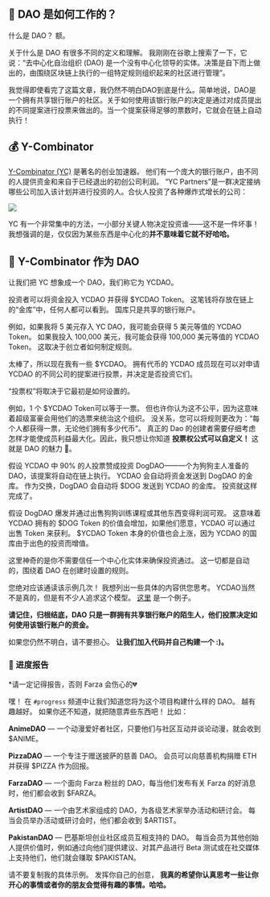 ## 👻 DAO 是如何工作的？

什么是 DAO？ 额。

关于什么是 DAO 有很多不同的定义和理解。 我刚刚在谷歌上搜索了一下，它说：“去中心化自治组织 (DAO) 是一个没有中心化领导的实体。决策是自下而上做出的，由围绕区块链上执行的一组特定规则组织起来的社区进行管理”。

我觉得即使看完了这篇文章，我仍然不明白DAO到底是什么。简单地说，DAO是一个拥有共享银行账户的社区。关于如何使用该银行账户的决定是通过对成员提出的不同提案进行投票来做出的。当一个提案获得足够的票数时，它就会在链上自动执行！

## 💰 Y-Combinator

[Y-Combinator (YC)](https://www.ycombinator.com/) 是著名的创业加速器。 他们有一个庞大的银行账户，由不同的人提供资金和来自于已经退出的初创公司利润。 “YC Partners”是一群决定接纳哪些公司加入该计划并进行投资的人。合伙人投资了各种爆炸式增长的公司：

![](https://i.imgur.com/ocP0bNm.png)

YC 有一个非常集中的方法，一小部分关键人物决定投资谁——这不是一件坏事！ 我想强调的是，仅仅因为某些东西是中心化的**并不意味着它就不好哈哈。**

## 🤠 Y-Combinator 作为 DAO

让我们把 YC 想象成一个 DAO，我们称它为 YCDAO。

投资者可以将资金投入 YCDAO 并获得 $YCDAO Token。 这笔钱将存放在链上的“金库”中，任何人都可以看到。 国库只是共享的银行账户。

例如，如果我将 5 美元存入 YC DAO，我可能会获得 5 美元等值的 YCDAO Token。 如果我投入 100,000 美元，我可能会获得 100,000 美元等值的 YCDAO Token。 这取决于创立者如何制定规则。

太棒了，所以现在我有一些 $YCDAO。 拥有代币的 YCDAO 成员现在可以对申请 YCDAO 的不同公司的提案进行投票，并决定是否投资它们。

“投票权”将取决于它最初是如何设置的。

例如，1 个 $YCDAO Token可以等于一票。 但也许你认为这不公平，因为这意味着超级富豪会用他们的选票来统治这个组织。 没关系，您可以将规则更改为：“每个人都获得一票，无论他们拥有多少代币”。 真正的 Dao 的创建者需要仔细考虑怎样才能使成员利益最大化。因此，我只想让你知道 **投票权公式可以自定义！** 这就是 DAO 的魅力 🌸。

假设 YCDAO 中 90% 的人投票赞成投资 DogDAO——一个为狗狗主人准备的 DAO，该提案将自动在链上执行。 YCDAO 会自动将资金发送到 DogDAO 的金库。 作为交换，DogDAO 会自动将 $DOG 发送到 YCDAO 的金库。 投资就这样完成了。

假设 DogDAO 爆发并通过出售狗狗训练课程或其他东西变得利润可观。 这意味着 YCDAO 拥有的 $DOG Token 的价值会增加，如果他们愿意，YCDAO 可以通过出售 Token 来获利。 $YCDAO Token 本身的价值也会上涨，因为 YCDAO 的国库由于出色的投资而增值。

这里神奇的是你不需要信任一个中心化实体来确保投资通过。 这一切都是自动的，围绕着 DAO 在创建时设置的规则。

您绝对应该通读该示例几次！ 我想列出一些具体的内容供您思考。 YCDAO当然不是真的，但是有不少人追求这个模型。 [这里](https://www.hyperscalefund.com/) 是一个例子。

**请记住，归根结底，DAO 只是一群拥有共享银行账户的陌生人，他们投票决定如何使用该银行账户的资金。**

如果您仍然不明白，请不要担心。 **让我们加入代码并自己构建一个 :)。**

### 🚨 进度报告

*请一定记得报告，否则 Farza 会伤心的💔

嘿！ 在 `#progress` 频道中让我们知道您将为这个项目构建什么样的 DAO。 越有趣越好。 如果你还不知道，就把随意弄些东西吧！ 比如：

**AnimeDAO** — 一个动漫爱好者社区，只要他们与社区互动并谈论动漫，就会收到 $ANIME。

**PizzaDAO** — 一个专注于赠送披萨的慈善 DAO。 会员可以向慈善机构捐赠 ETH 并获得 $PIZZA 作为回报。

**FarzaDAO** — 一个面向 Farza 粉丝的 DAO，每当他们发布有关 Farza 的好消息时，他们都会收到 $FARZA。

**ArtistDAO** — 一个由艺术家组成的 DAO，为各级艺术家举办活动和研讨会。 每当会员举办活动或研讨会时，他们都会收到 $ARTIST。

**PakistanDAO** — 巴基斯坦创业社区成员互相支持的 DAO。 每当会员为其他创始人提供价值时，例如通过向他们提供建议、对其产品进行 Beta 测试或在社交媒体上支持他们，他们就会赚取 $PAKISTAN。

请不要复制我的具体示例。 发挥你自己的创意， **我真的希望你认真思考一些让你开心的事情或者你的朋友会觉得有趣的事情。哈哈。**

